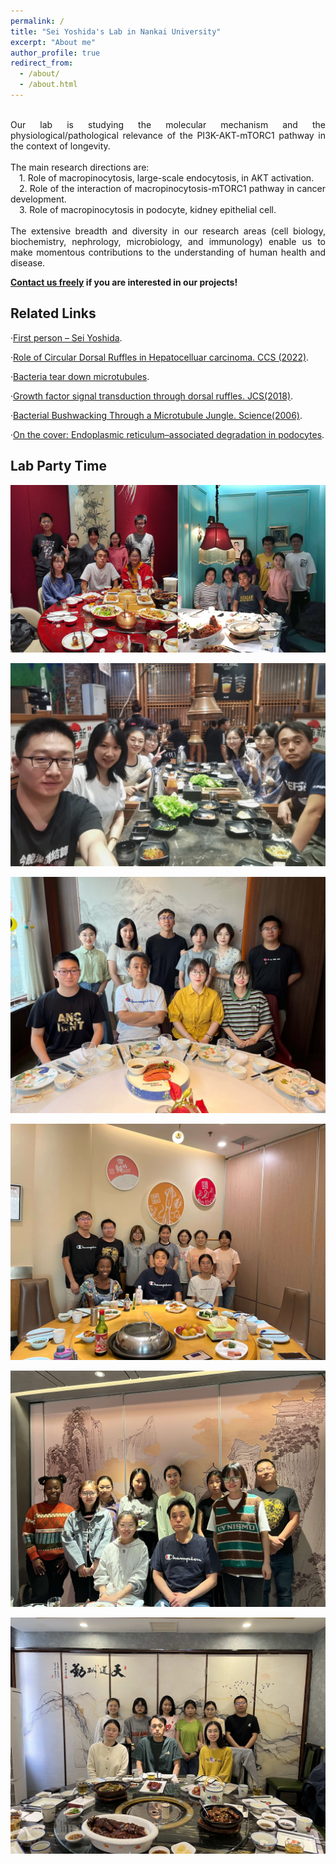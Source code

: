 ```yaml
---
permalink: /
title: "Sei Yoshida's Lab in Nankai University"
excerpt: "About me"
author_profile: true
redirect_from: 
  - /about/
  - /about.html
---
```


<html>
<head>
<meta charset="utf-8"> 
<title>about</title> 
<style>
p.main {text-align:justify; width="550px";}
</style>
</head>
<body>
<p class="main"><br/>Our lab is studying the molecular mechanism and the physiological/pathological relevance of the PI3K-AKT-mTORC1 pathway in the context of longevity.<br/>
  <br/>The main research directions are:<br/>
&emsp;1. Role of macropinocytosis, large-scale endocytosis, in AKT activation.<br/>
&emsp;2. Role of the interaction of macropinocytosis-mTORC1 pathway in cancer development.<br/>
&emsp;3. Role of macropinocytosis in podocyte, kidney epithelial cell.<br/>
<br/>The extensive breadth and diversity in our research areas (cell biology, biochemistry, nephrology, microbiology, and immunology) enable us to make momentous contributions to the understanding of human health and disease.<br/></p>
</body>
</html>

**[Contact us freely](https://seiyoshida-lab.github.io/joinus/)  if you are interested in our projects!**

Related Links
------
·[First person – Sei Yoshida](https://jcs.biologists.org/content/131/22/jcs226373).

·[Role of Circular Dorsal Ruffles in Hepatocelluar carcinoma. CCS (2022)](https://vimeo.com/showcase/5960142/video/726062176).

·[Bacteria tear down microtubules](https://rupress.org/jcb/article/158/1/10/32890/Bacteria-tear-down-microtubules).

·[Growth factor signal transduction through dorsal ruffles. JCS(2018)](https://jcs.biologists.org/content/131/22/e2201).

·[Bacterial Bushwacking Through a Microtubule Jungle. Science(2006)](https://science.sciencemag.org/content/314/5801/931).

·[On the cover: Endoplasmic reticulum–associated degradation in podocytes](https://www.jci.org/131/7).

Lab Party Time
------
![party](/images/party.png "party") 

![party0917](/images/party0917.jpeg "party0917")

![20220618](/images/20220618.jpeg "20220618")

![220715](/images/220715.jpeg "220715") 

![230310](/images/230310.jpeg "230310") 

![230505](/images/20230505.jpeg "Welcome our new member Longjiao") 
